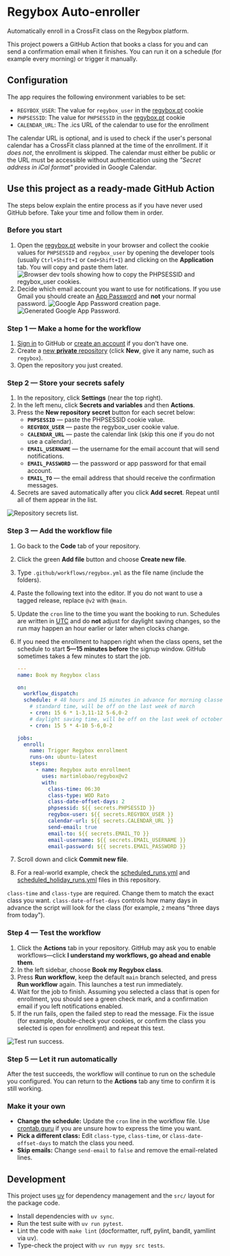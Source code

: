 # Regybox Auto-enroller

Automatically enroll in a CrossFit class on the Regybox platform.

This project powers a GitHub Action that books a class for you and can send a confirmation email when it finishes. You can run it on a schedule (for example every morning) or trigger it manually.

## Configuration

The app requires the following environment variables to be set:

- `REGYBOX_USER`: The value for `regybox_user` in the [regybox.pt](https://www.regybox.pt/app/app_nova/index.php) cookie
- `PHPSESSID`: The value for `PHPSESSID` in the [regybox.pt](https://www.regybox.pt/app/app_nova/index.php) cookie
- `CALENDAR_URL`: The .ics URL of the calendar to use for the enrollment

The calendar URL is optional, and is used to check if the user's personal calendar has a CrossFit class planned at the time of the enrollment. If it _does not_, the enrollment is skipped. The calendar must either be public or the URL must be accessible without authentication using the _"Secret address in iCal format"_ provided in Google Calendar.

## Use this project as a ready-made GitHub Action

The steps below explain the entire process as if you have never used GitHub before. Take your time and follow them in order.

### Before you start

1. Open the [regybox.pt](https://www.regybox.pt/app/app_nova/index.php) website in your browser and collect the cookie values for `PHPSESSID` and `regybox_user` by opening the developer tools (usually `Ctrl+Shift+I` or `Cmd+Shift+I`) and clicking on the **Application** tab. You will copy and paste them later.
   ![Browser dev tools showing how to copy the PHPSESSID and regybox_user cookies.](./static/cookies.png)
2. Decide which email account you want to use for notifications. If you use Gmail you should create an [App Password](https://myaccount.google.com/apppasswords) and **not** your normal password.
   ![Google App Password creation page.](./static/create-app-password.png)
   ![Generated Google App Password.](./static/app-password.png)

### Step 1 — Make a home for the workflow

1. [Sign in](https://github.com/login) to GitHub or [create an account](https://github.com/signup) if you don't have one.
2. Create a [new **private** repository](https://github.com/new) (click **New**, give it any name, such as `regybox`).
3. Open the repository you just created.

### Step 2 — Store your secrets safely

1. In the repository, click **Settings** (near the top right).
2. In the left menu, click **Secrets and variables** and then **Actions**.
3. Press the **New repository secret** button for each secret below:
   - **`PHPSESSID`** — paste the PHPSESSID cookie value.
   - **`REGYBOX_USER`** — paste the regybox_user cookie value.
   - **`CALENDAR_URL`** — paste the calendar link (skip this one if you do not use a calendar).
   - **`EMAIL_USERNAME`** — the username for the email account that will send notifications.
   - **`EMAIL_PASSWORD`** — the password or app password for that email account.
   - **`EMAIL_TO`** — the email address that should receive the confirmation messages.
4. Secrets are saved automatically after you click **Add secret**. Repeat until all of them appear in the list.

![Repository secrets list.](./static/repo-secrets.png)

### Step 3 — Add the workflow file

1. Go back to the **Code** tab of your repository.
2. Click the green **Add file** button and choose **Create new file**.
3. Type `.github/workflows/regybox.yml` as the file name (include the folders).
4. Paste the following text into the editor. If you do not want to use a tagged release, replace `@v2` with `@main`.
5. Update the `cron` line to the time you want the booking to run. Schedules are written in [UTC](https://en.wikipedia.org/wiki/Coordinated_Universal_Time) and do **not** adjust for daylight saving changes, so the run may happen an hour earlier or later when clocks change.
6. If you need the enrollment to happen right when the class opens, set the schedule to start **5—15 minutes before** the signup window. GitHub sometimes takes a few minutes to start the job.

   ```yaml
   ---
   name: Book my Regybox class

   on:
     workflow_dispatch:
     schedule: # 48 hours and 15 minutes in advance for morning classes on weekdays
       # standard time, will be off on the last week of march
       - cron: 15 6 * 1-3,11-12 5-6,0-2
       # daylight saving time, will be off on the last week of october
       - cron: 15 5 * 4-10 5-6,0-2

   jobs:
     enroll:
       name: Trigger Regybox enrollment
       runs-on: ubuntu-latest
       steps:
         - name: Regybox auto enrollment
           uses: martimlobao/regybox@v2
           with:
             class-time: 06:30
             class-type: WOD Rato
             class-date-offset-days: 2
             phpsessid: ${{ secrets.PHPSESSID }}
             regybox-user: ${{ secrets.REGYBOX_USER }}
             calendar-url: ${{ secrets.CALENDAR_URL }}
             send-email: true
             email-to: ${{ secrets.EMAIL_TO }}
             email-username: ${{ secrets.EMAIL_USERNAME }}
             email-password: ${{ secrets.EMAIL_PASSWORD }}
   ```

7. Scroll down and click **Commit new file**.
8. For a real-world example, check the [scheduled_runs.yml](.github/workflows/scheduled_runs.yml) and [scheduled_holiday_runs.yml](.github/workflows/scheduled_holiday_runs.yml) files in this repository.

`class-time` and `class-type` are required. Change them to match the exact class you want. `class-date-offset-days` controls how many days in advance the script will look for the class (for example, `2` means "three days from today").

### Step 4 — Test the workflow

1. Click the **Actions** tab in your repository. GitHub may ask you to enable workflows—click **I understand my workflows, go ahead and enable them**.
2. In the left sidebar, choose **Book my Regybox class**.
3. Press **Run workflow**, keep the default `main` branch selected, and press **Run workflow** again. This launches a test run immediately.
4. Wait for the job to finish. Assuming you selected a class that is open for enrollment, you should see a green check mark, and a confirmation email if you left notifications enabled.
5. If the run fails, open the failed step to read the message. Fix the issue (for example, double-check your cookies, or confirm the class you selected is open for enrollment) and repeat this test.

![Test run success.](./static/enroll-runs.png)

### Step 5 — Let it run automatically

After the test succeeds, the workflow will continue to run on the schedule you configured. You can return to the **Actions** tab any time to confirm it is still working.

### Make it your own

- **Change the schedule:** Update the `cron` line in the workflow file. Use [crontab.guru](https://crontab.guru/) if you are unsure how to express the time you want.
- **Pick a different class:** Edit `class-type`, `class-time`, or `class-date-offset-days` to match the class you need.
- **Skip emails:** Change `send-email` to `false` and remove the email-related lines.

## Development

This project uses [uv](https://docs.astral.sh/uv/) for dependency management and the `src/` layout for the package code.

- Install dependencies with `uv sync`.
- Run the test suite with `uv run pytest`.
- Lint the code with `make lint` (docformatter, ruff, pylint, bandit, yamllint via uv).
- Type-check the project with `uv run mypy src tests`.
